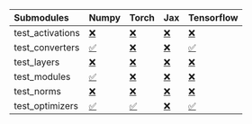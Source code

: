 | Submodules       | Numpy                                                                                                                           | Torch                                                                                                                           | Jax                                                                                                                             | Tensorflow                                                                                                                      |
|:-----------------|:--------------------------------------------------------------------------------------------------------------------------------|:--------------------------------------------------------------------------------------------------------------------------------|:--------------------------------------------------------------------------------------------------------------------------------|:--------------------------------------------------------------------------------------------------------------------------------|
| test_activations | <a href="https://github.com/unifyai/ivy/runs/7966859700?check_suite_focus=true" rel="noopener noreferrer" target="_blank">❌</a> | <a href="https://github.com/unifyai/ivy/runs/7966860273?check_suite_focus=true" rel="noopener noreferrer" target="_blank">❌</a> | <a href="https://github.com/unifyai/ivy/runs/7966860843?check_suite_focus=true" rel="noopener noreferrer" target="_blank">❌</a> | <a href="https://github.com/unifyai/ivy/runs/7966861437?check_suite_focus=true" rel="noopener noreferrer" target="_blank">❌</a> |
| test_converters  | <a href="https://github.com/unifyai/ivy/runs/7966859803?check_suite_focus=true" rel="noopener noreferrer" target="_blank">✅</a> | <a href="https://github.com/unifyai/ivy/runs/7966860361?check_suite_focus=true" rel="noopener noreferrer" target="_blank">❌</a> | <a href="https://github.com/unifyai/ivy/runs/7966860944?check_suite_focus=true" rel="noopener noreferrer" target="_blank">❌</a> | <a href="https://github.com/unifyai/ivy/runs/7966861524?check_suite_focus=true" rel="noopener noreferrer" target="_blank">✅</a> |
| test_layers      | <a href="https://github.com/unifyai/ivy/runs/7966859913?check_suite_focus=true" rel="noopener noreferrer" target="_blank">❌</a> | <a href="https://github.com/unifyai/ivy/runs/7966860440?check_suite_focus=true" rel="noopener noreferrer" target="_blank">❌</a> | <a href="https://github.com/unifyai/ivy/runs/7966861034?check_suite_focus=true" rel="noopener noreferrer" target="_blank">❌</a> | <a href="https://github.com/unifyai/ivy/runs/7966861668?check_suite_focus=true" rel="noopener noreferrer" target="_blank">❌</a> |
| test_modules     | <a href="https://github.com/unifyai/ivy/runs/7966859982?check_suite_focus=true" rel="noopener noreferrer" target="_blank">✅</a> | <a href="https://github.com/unifyai/ivy/runs/7966860516?check_suite_focus=true" rel="noopener noreferrer" target="_blank">❌</a> | <a href="https://github.com/unifyai/ivy/runs/7966861126?check_suite_focus=true" rel="noopener noreferrer" target="_blank">❌</a> | <a href="https://github.com/unifyai/ivy/runs/7966861746?check_suite_focus=true" rel="noopener noreferrer" target="_blank">❌</a> |
| test_norms       | <a href="https://github.com/unifyai/ivy/runs/7966860077?check_suite_focus=true" rel="noopener noreferrer" target="_blank">❌</a> | <a href="https://github.com/unifyai/ivy/runs/7966860661?check_suite_focus=true" rel="noopener noreferrer" target="_blank">❌</a> | <a href="https://github.com/unifyai/ivy/runs/7966861213?check_suite_focus=true" rel="noopener noreferrer" target="_blank">❌</a> | <a href="https://github.com/unifyai/ivy/runs/7966861853?check_suite_focus=true" rel="noopener noreferrer" target="_blank">❌</a> |
| test_optimizers  | <a href="https://github.com/unifyai/ivy/runs/7966860173?check_suite_focus=true" rel="noopener noreferrer" target="_blank">✅</a> | <a href="https://github.com/unifyai/ivy/runs/7966860755?check_suite_focus=true" rel="noopener noreferrer" target="_blank">✅</a> | <a href="https://github.com/unifyai/ivy/runs/7966861325?check_suite_focus=true" rel="noopener noreferrer" target="_blank">❌</a> | <a href="https://github.com/unifyai/ivy/runs/7966861923?check_suite_focus=true" rel="noopener noreferrer" target="_blank">✅</a> |